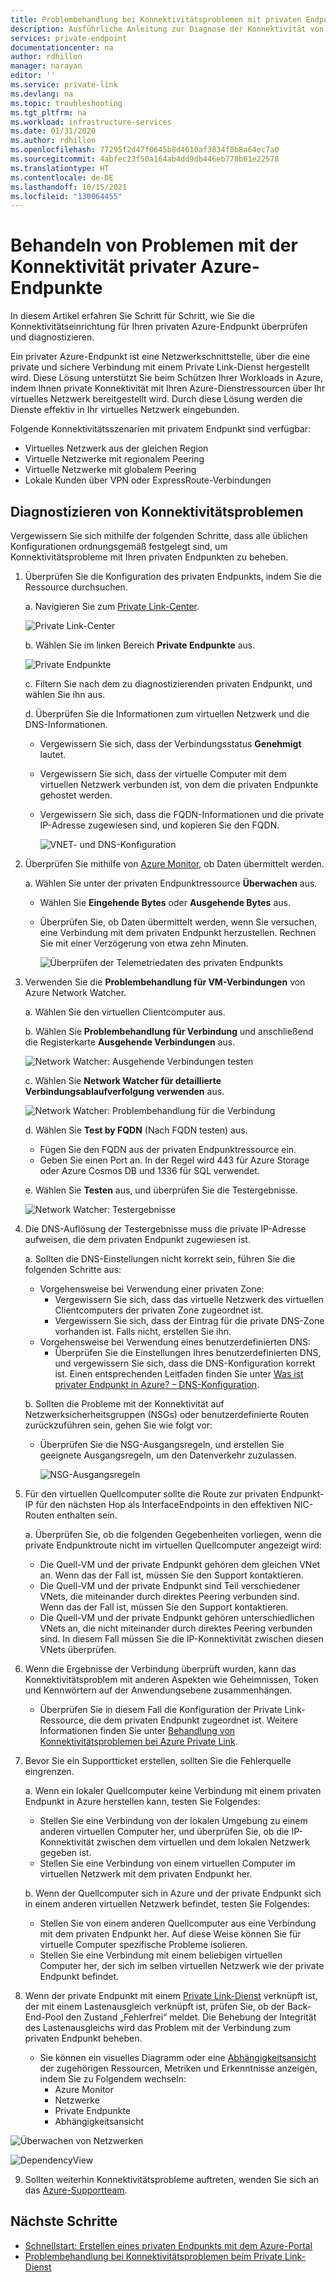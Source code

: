 ```yaml
---
title: Problembehandlung bei Konnektivitätsproblemen mit privaten Endpunkten in Azure
description: Ausführliche Anleitung zur Diagnose der Konnektivität von privaten Endpunkten
services: private-endpoint
documentationcenter: na
author: rdhillon
manager: narayan
editor: ''
ms.service: private-link
ms.devlang: na
ms.topic: troubleshooting
ms.tgt_pltfrm: na
ms.workload: infrastructure-services
ms.date: 01/31/2020
ms.author: rdhillon
ms.openlocfilehash: 77295f2d47f0645b8d4610af3834f0b8a64ec7a0
ms.sourcegitcommit: 4abfec23f50a164ab4dd9db446eb778b61e22578
ms.translationtype: HT
ms.contentlocale: de-DE
ms.lasthandoff: 10/15/2021
ms.locfileid: "130064455"
---
```

# <a name="troubleshoot-azure-private-endpoint-connectivity-problems"></a>Behandeln von Problemen mit der Konnektivität privater Azure-Endpunkte

In diesem Artikel erfahren Sie Schritt für Schritt, wie Sie die Konnektivitätseinrichtung für Ihren privaten Azure-Endpunkt überprüfen und diagnostizieren.

Ein privater Azure-Endpunkt ist eine Netzwerkschnittstelle, über die eine private und sichere Verbindung mit einem Private Link-Dienst hergestellt wird. Diese Lösung unterstützt Sie beim Schützen Ihrer Workloads in Azure, indem Ihnen private Konnektivität mit Ihren Azure-Dienstressourcen über Ihr virtuelles Netzwerk bereitgestellt wird. Durch diese Lösung werden die Dienste effektiv in Ihr virtuelles Netzwerk eingebunden.

Folgende Konnektivitätsszenarien mit privatem Endpunkt sind verfügbar:

- Virtuelles Netzwerk aus der gleichen Region
- Virtuelle Netzwerke mit regionalem Peering
- Virtuelle Netzwerke mit globalem Peering
- Lokale Kunden über VPN oder ExpressRoute-Verbindungen

## <a name="diagnose-connectivity-problems"></a>Diagnostizieren von Konnektivitätsproblemen 

Vergewissern Sie sich mithilfe der folgenden Schritte, dass alle üblichen Konfigurationen ordnungsgemäß festgelegt sind, um Konnektivitätsprobleme mit Ihren privaten Endpunkten zu beheben.

1. Überprüfen Sie die Konfiguration des privaten Endpunkts, indem Sie die Ressource durchsuchen.

    a. Navigieren Sie zum [Private Link-Center](https://ms.portal.azure.com/#blade/Microsoft_Azure_Network/PrivateLinkCenterBlade/overview).

      ![Private Link-Center](./media/private-endpoint-tsg/private-link-center.png)

    b. Wählen Sie im linken Bereich **Private Endpunkte** aus.
    
      ![Private Endpunkte](./media/private-endpoint-tsg/private-endpoints.png)

    c. Filtern Sie nach dem zu diagnostizierenden privaten Endpunkt, und wählen Sie ihn aus.

    d. Überprüfen Sie die Informationen zum virtuellen Netzwerk und die DNS-Informationen.
     - Vergewissern Sie sich, dass der Verbindungsstatus **Genehmigt** lautet.
     - Vergewissern Sie sich, dass der virtuelle Computer mit dem virtuellen Netzwerk verbunden ist, von dem die privaten Endpunkte gehostet werden.
     - Vergewissern Sie sich, dass die FQDN-Informationen und die private IP-Adresse zugewiesen sind, und kopieren Sie den FQDN.
    
       ![VNET- und DNS-Konfiguration](./media/private-endpoint-tsg/vnet-dns-configuration.png)
    
1. Überprüfen Sie mithilfe von [Azure Monitor](../azure-monitor/overview.md), ob Daten übermittelt werden.

    a. Wählen Sie unter der privaten Endpunktressource **Überwachen** aus.
     - Wählen Sie **Eingehende Bytes** oder **Ausgehende Bytes** aus. 
     - Überprüfen Sie, ob Daten übermittelt werden, wenn Sie versuchen, eine Verbindung mit dem privaten Endpunkt herzustellen. Rechnen Sie mit einer Verzögerung von etwa zehn Minuten.
    
       ![Überprüfen der Telemetriedaten des privaten Endpunkts](./media/private-endpoint-tsg/private-endpoint-monitor.png)

1.  Verwenden Sie die **Problembehandlung für VM-Verbindungen** von Azure Network Watcher.

    a. Wählen Sie den virtuellen Clientcomputer aus.

    b. Wählen Sie **Problembehandlung für Verbindung** und anschließend die Registerkarte **Ausgehende Verbindungen** aus.
    
      ![Network Watcher: Ausgehende Verbindungen testen](./media/private-endpoint-tsg/network-watcher-outbound-connection.png)
    
    c. Wählen Sie **Network Watcher für detaillierte Verbindungsablaufverfolgung verwenden** aus.
    
      ![Network Watcher: Problembehandlung für die Verbindung](./media/private-endpoint-tsg/network-watcher-connection-troubleshoot.png)

    d. Wählen Sie **Test by FQDN** (Nach FQDN testen) aus.
     - Fügen Sie den FQDN aus der privaten Endpunktressource ein.
     - Geben Sie einen Port an. In der Regel wird 443 für Azure Storage oder Azure Cosmos DB und 1336 für SQL verwendet.

    e. Wählen Sie **Testen** aus, und überprüfen Sie die Testergebnisse.
    
      ![Network Watcher: Testergebnisse](./media/private-endpoint-tsg/network-watcher-test-results.png)
    
        
1. Die DNS-Auflösung der Testergebnisse muss die private IP-Adresse aufweisen, die dem privaten Endpunkt zugewiesen ist.

    a. Sollten die DNS-Einstellungen nicht korrekt sein, führen Sie die folgenden Schritte aus:
     - Vorgehensweise bei Verwendung einer privaten Zone: 
       - Vergewissern Sie sich, dass das virtuelle Netzwerk des virtuellen Clientcomputers der privaten Zone zugeordnet ist.
       - Vergewissern Sie sich, dass der Eintrag für die private DNS-Zone vorhanden ist. Falls nicht, erstellen Sie ihn.
     - Vorgehensweise bei Verwendung eines benutzerdefinierten DNS:
       - Überprüfen Sie die Einstellungen Ihres benutzerdefinierten DNS, und vergewissern Sie sich, dass die DNS-Konfiguration korrekt ist.
       Einen entsprechenden Leitfaden finden Sie unter [Was ist privater Endpunkt in Azure? – DNS-Konfiguration](./private-endpoint-overview.md#dns-configuration).

    b. Sollten die Probleme mit der Konnektivität auf Netzwerksicherheitsgruppen (NSGs) oder benutzerdefinierte Routen zurückzuführen sein, gehen Sie wie folgt vor:
     - Überprüfen Sie die NSG-Ausgangsregeln, und erstellen Sie geeignete Ausgangsregeln, um den Datenverkehr zuzulassen.
    
       ![NSG-Ausgangsregeln](./media/private-endpoint-tsg/nsg-outbound-rules.png)

1. Für den virtuellen Quellcomputer sollte die Route zur privaten Endpunkt-IP für den nächsten Hop als InterfaceEndpoints in den effektiven NIC-Routen enthalten sein. 

    a. Überprüfen Sie, ob die folgenden Gegebenheiten vorliegen, wenn die private Endpunktroute nicht im virtuellen Quellcomputer angezeigt wird: 
     - Die Quell-VM und der private Endpunkt gehören dem gleichen VNet an. Wenn das der Fall ist, müssen Sie den Support kontaktieren. 
     - Die Quell-VM und der private Endpunkt sind Teil verschiedener VNets, die miteinander durch direktes Peering verbunden sind. Wenn das der Fall ist, müssen Sie den Support kontaktieren.
     - Die Quell-VM und der private Endpunkt gehören unterschiedlichen VNets an, die nicht miteinander durch direktes Peering verbunden sind. In diesem Fall müssen Sie die IP-Konnektivität zwischen diesen VNets überprüfen.

1. Wenn die Ergebnisse der Verbindung überprüft wurden, kann das Konnektivitätsproblem mit anderen Aspekten wie Geheimnissen, Token und Kennwörtern auf der Anwendungsebene zusammenhängen.
   - Überprüfen Sie in diesem Fall die Konfiguration der Private Link-Ressource, die dem privaten Endpunkt zugeordnet ist. Weitere Informationen finden Sie unter [Behandlung von Konnektivitätsproblemen bei Azure Private Link](troubleshoot-private-link-connectivity.md).
   
1. Bevor Sie ein Supportticket erstellen, sollten Sie die Fehlerquelle eingrenzen. 

    a. Wenn ein lokaler Quellcomputer keine Verbindung mit einem privaten Endpunkt in Azure herstellen kann, testen Sie Folgendes: 
      - Stellen Sie eine Verbindung von der lokalen Umgebung zu einem anderen virtuellen Computer her, und überprüfen Sie, ob die IP-Konnektivität zwischen dem virtuellen und dem lokalen Netzwerk gegeben ist. 
      - Stellen Sie eine Verbindung von einem virtuellen Computer im virtuellen Netzwerk mit dem privaten Endpunkt her.
      
    b. Wenn der Quellcomputer sich in Azure und der private Endpunkt sich in einem anderen virtuellen Netzwerk befindet, testen Sie Folgendes: 
      - Stellen Sie von einem anderen Quellcomputer aus eine Verbindung mit dem privaten Endpunkt her. Auf diese Weise können Sie für virtuelle Computer spezifische Probleme isolieren. 
      - Stellen Sie eine Verbindung mit einem beliebigen virtuellen Computer her, der sich im selben virtuellen Netzwerk wie der private Endpunkt befindet.  

1. Wenn der private Endpunkt mit einem [Private Link-Dienst](./troubleshoot-private-link-connectivity.md) verknüpft ist, der mit einem Lastenausgleich verknüpft ist, prüfen Sie, ob der Back-End-Pool den Zustand „Fehlerfrei“ meldet. Die Behebung der Integrität des Lastenausgleichs wird das Problem mit der Verbindung zum privaten Endpunkt beheben.

    - Sie können ein visuelles Diagramm oder eine [Abhängigkeitsansicht](../azure-monitor/insights/network-insights-overview.md#dependency-view) der zugehörigen Ressourcen, Metriken und Erkenntnisse anzeigen, indem Sie zu Folgendem wechseln:
        - Azure Monitor
        - Netzwerke
        - Private Endpunkte
        - Abhängigkeitsansicht 

![Überwachen von Netzwerken](https://user-images.githubusercontent.com/20302679/134994620-0660b9e2-e2a3-4233-8953-d3e49b93e2f2.png)

![DependencyView](https://user-images.githubusercontent.com/20302679/134994637-fb8b4a1a-81d5-4723-b1c3-d7bdc72162f3.png)

9. Sollten weiterhin Konnektivitätsprobleme auftreten, wenden Sie sich an das [Azure-Supportteam](https://ms.portal.azure.com/#blade/Microsoft_Azure_Support/HelpAndSupportBlade/overview).

## <a name="next-steps"></a>Nächste Schritte

 * [Schnellstart: Erstellen eines privaten Endpunkts mit dem Azure-Portal](./create-private-endpoint-portal.md)
 * [Problembehandlung bei Konnektivitätsproblemen beim Private Link-Dienst](troubleshoot-private-link-connectivity.md)
